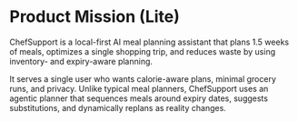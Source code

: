# Product Mission (Lite)

ChefSupport is a local-first AI meal planning assistant that plans 1.5 weeks of meals, optimizes a single shopping trip, and reduces waste by using inventory- and expiry-aware planning.

It serves a single user who wants calorie-aware plans, minimal grocery runs, and privacy. Unlike typical meal planners, ChefSupport uses an agentic planner that sequences meals around expiry dates, suggests substitutions, and dynamically replans as reality changes.

